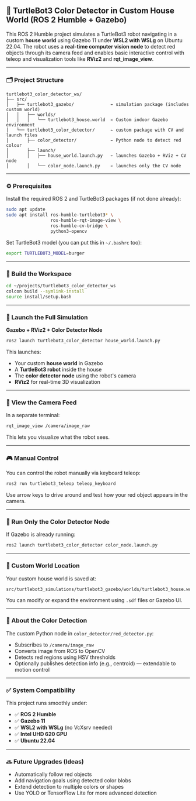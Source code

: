## 🧠 TurtleBot3 Color Detector in Custom House World (ROS 2 Humble + Gazebo)

This ROS 2 Humble project simulates a TurtleBot3 robot navigating in a custom **house world** using Gazebo 11 under **WSL2 with WSLg** on Ubuntu 22.04. The robot uses a **real-time computer vision node** to detect red objects through its camera feed and enables basic interactive control with teleop and visualization tools like **RViz2** and **rqt\_image\_view**.

---

### 🗂️ Project Structure

```
turtlebot3_color_detector_ws/
├── src/
│   ├── turtlebot3_gazebo/              ← simulation package (includes custom world)
│   │   ├── worlds/
│   │   │   └── turtlebot3_house.world  ← Custom indoor Gazebo environment
│   └── turtlebot3_color_detector/      ← custom package with CV and launch files
│       ├── color_detector/             ← Python node to detect red colour
│       ├── launch/
│       │   ├── house_world.launch.py   ← launches Gazebo + RViz + CV node
│       │   └── color_node.launch.py    ← launches only the CV node
```

---

### ⚙️ Prerequisites

Install the required ROS 2 and TurtleBot3 packages (if not done already):

```bash
sudo apt update
sudo apt install ros-humble-turtlebot3* \
                 ros-humble-rqt-image-view \
                 ros-humble-cv-bridge \
                 python3-opencv
```

Set TurtleBot3 model (you can put this in `~/.bashrc` too):

```bash
export TURTLEBOT3_MODEL=burger
```

---

### 🔧 Build the Workspace

```bash
cd ~/projects/turtlebot3_color_detector_ws
colcon build --symlink-install
source install/setup.bash
```

---

### 🚀 Launch the Full Simulation

**Gazebo + RViz2 + Color Detector Node**

```bash
ros2 launch turtlebot3_color_detector house_world.launch.py
```

This launches:

* Your custom **house world** in Gazebo
* A **TurtleBot3 robot** inside the house
* The **color detector node** using the robot's camera
* **RViz2** for real-time 3D visualization

---

### 👀 View the Camera Feed

In a separate terminal:

```bash
rqt_image_view /camera/image_raw
```

This lets you visualize what the robot sees.

---

### 🎮 Manual Control

You can control the robot manually via keyboard teleop:

```bash
ros2 run turtlebot3_teleop teleop_keyboard
```

Use arrow keys to drive around and test how your red object appears in the camera.

---

### 🤖 Run Only the Color Detector Node

If Gazebo is already running:

```bash
ros2 launch turtlebot3_color_detector color_node.launch.py
```

---

### 📁 Custom World Location

Your custom house world is saved at:

```
src/turtlebot3_simulations/turtlebot3_gazebo/worlds/turtlebot3_house.world
```

You can modify or expand the environment using `.sdf` files or Gazebo UI.

---

### 📸 About the Color Detection

The custom Python node in `color_detector/red_detector.py`:

* Subscribes to `/camera/image_raw`
* Converts image from ROS to OpenCV
* Detects red regions using HSV thresholds
* Optionally publishes detection info (e.g., centroid) — extendable to motion control

---

### ✅ System Compatibility

This project runs smoothly under:

* ✅ **ROS 2 Humble**
* ✅ **Gazebo 11**
* ✅ **WSL2 with WSLg** (no VcXsrv needed)
* ✅ **Intel UHD 620 GPU**
* ✅ **Ubuntu 22.04**

---

### 🔜 Future Upgrades (Ideas)

* Automatically follow red objects
* Add navigation goals using detected color blobs
* Extend detection to multiple colors or shapes
* Use YOLO or TensorFlow Lite for more advanced detection


